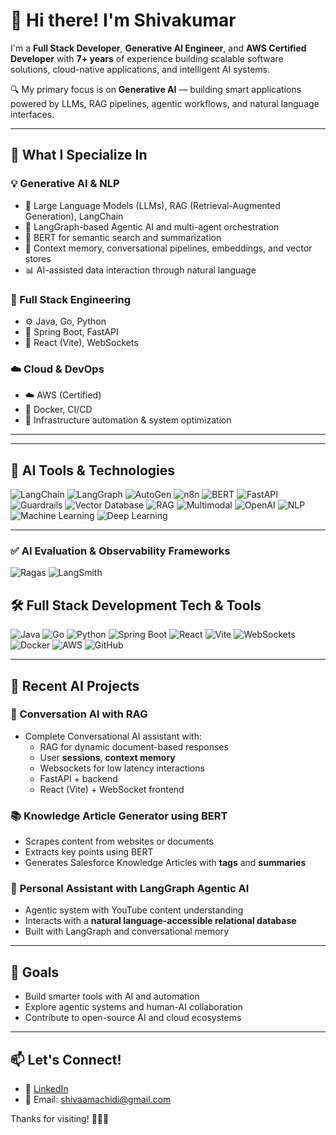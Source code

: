 # 👋 Hi there! I'm Shivakumar

I'm a **Full Stack Developer**, **Generative AI Engineer**, and **AWS Certified Developer** with **7+ years** of experience building scalable software solutions, cloud-native applications, and intelligent AI systems.

🔍 My primary focus is on **Generative AI** — building smart applications powered by LLMs, RAG pipelines, agentic workflows, and natural language interfaces.

---

## 🚀 What I Specialize In

### 💡 Generative AI & NLP
- 🧠 Large Language Models (LLMs), RAG (Retrieval-Augmented Generation), LangChain
- 🤖 LangGraph-based Agentic AI and multi-agent orchestration
- 🧾 BERT for semantic search and summarization
- 🧠 Context memory, conversational pipelines, embeddings, and vector stores
- 📊 AI-assisted data interaction through natural language

### 🔧 Full Stack Engineering
- ⚙️ Java, Go, Python
- 🔄 Spring Boot, FastAPI
- 🎨 React (Vite), WebSockets

### ☁️ Cloud & DevOps
- ☁️ AWS (Certified)
- 🐳 Docker, CI/CD
- 🧰 Infrastructure automation & system optimization

---

---

## 🧠 AI Tools & Technologies

![LangChain](https://img.shields.io/badge/LangChain-000000?style=for-the-badge&logo=langchain&logoColor=white)
![LangGraph](https://img.shields.io/badge/LangGraph-4B8BBE?style=for-the-badge&logo=python&logoColor=white)
![AutoGen](https://img.shields.io/badge/AutoGen-AI-blue?style=for-the-badge)
![n8n](https://img.shields.io/badge/n8n-ef4e26?style=for-the-badge&logo=n8n&logoColor=white)
![BERT](https://img.shields.io/badge/BERT-NLP-yellow?style=for-the-badge)
![FastAPI](https://img.shields.io/badge/FastAPI-009688?style=for-the-badge&logo=fastapi&logoColor=white)
![Guardrails](https://img.shields.io/badge/Guardrails%20AI-302F2F?style=for-the-badge)
![Vector Database](https://img.shields.io/badge/Vector%20DB-006AFF?style=for-the-badge)
![RAG](https://img.shields.io/badge/RAG-Retrieval--Augmented--Generation-blueviolet?style=for-the-badge)
![Multimodal](https://img.shields.io/badge/Multimodal%20RAG-purple?style=for-the-badge)
![OpenAI](https://img.shields.io/badge/OpenAI-412991?style=for-the-badge&logo=openai&logoColor=white)
![NLP](https://img.shields.io/badge/NLP-Natural%20Language%20Processing-green?style=for-the-badge)
![Machine Learning](https://img.shields.io/badge/Machine%20Learning-43B02A?style=for-the-badge)
![Deep Learning](https://img.shields.io/badge/Deep%20Learning-0a192f?style=for-the-badge)

---

### ✅ AI Evaluation & Observability Frameworks

![Ragas](https://img.shields.io/badge/Ragas-Evaluation-lightgrey?style=for-the-badge)
![LangSmith](https://img.shields.io/badge/LangSmith-Debugger-6F42C1?style=for-the-badge)

## 🛠️ Full Stack Development Tech & Tools

![Java](https://img.shields.io/badge/Java-ED8B00?style=for-the-badge&logo=java&logoColor=white)
![Go](https://img.shields.io/badge/Go-00ADD8?style=for-the-badge&logo=go&logoColor=white)
![Python](https://img.shields.io/badge/Python-3776AB?style=for-the-badge&logo=python&logoColor=white)
![Spring Boot](https://img.shields.io/badge/Spring%20Boot-6DB33F?style=for-the-badge&logo=springboot&logoColor=white)
![React](https://img.shields.io/badge/React-61DAFB?style=for-the-badge&logo=react&logoColor=black)
![Vite](https://img.shields.io/badge/Vite-646CFF?style=for-the-badge&logo=vite&logoColor=white)
![WebSockets](https://img.shields.io/badge/WebSockets-2C3E50?style=for-the-badge)
![Docker](https://img.shields.io/badge/Docker-2496ED?style=for-the-badge&logo=docker&logoColor=white)
![AWS](https://img.shields.io/badge/AWS-FF9900?style=for-the-badge&logo=amazonaws&logoColor=white)
![GitHub](https://img.shields.io/badge/GitHub-181717?style=for-the-badge&logo=github&logoColor=white)

---
## 🤖 Recent AI Projects

### 💬 Conversation AI with RAG
- Complete Conversational AI assistant with:
  - RAG for dynamic document-based responses
  - User **sessions**, **context memory**
  - Websockets for low latency interactions
  - FastAPI + backend
  - React (Vite) + WebSocket frontend

### 📚 Knowledge Article Generator using BERT
- Scrapes content from websites or documents
- Extracts key points using BERT
- Generates Salesforce Knowledge Articles with **tags** and **summaries**

### 🧠 Personal Assistant with LangGraph Agentic AI
- Agentic system with YouTube content understanding
- Interacts with a **natural language-accessible relational database**
- Built with LangGraph and conversational memory

---

## 🎯 Goals
- Build smarter tools with AI and automation
- Explore agentic systems and human-AI collaboration
- Contribute to open-source AI and cloud ecosystems

---

## 📫 Let's Connect!
- 💼 [LinkedIn](https://www.linkedin.com/in/shivakumar2024/) 
- 📧 Email: shivaamachidi@gmail.com 

Thanks for visiting! 👨‍💻✨
